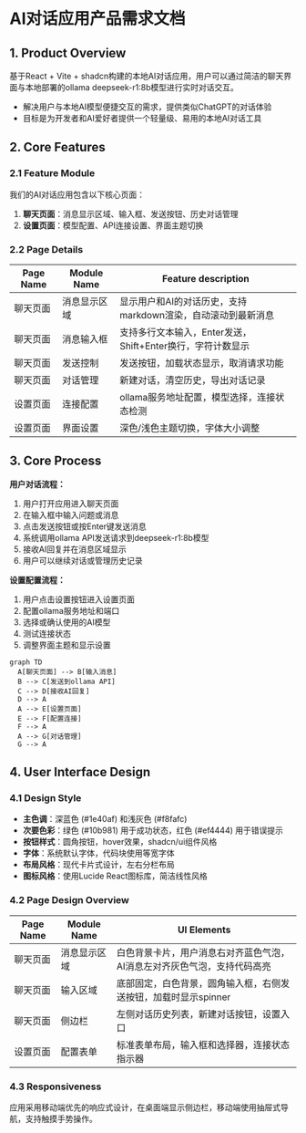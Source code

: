 # AI对话应用产品需求文档

## 1. Product Overview
基于React + Vite + shadcn构建的本地AI对话应用，用户可以通过简洁的聊天界面与本地部署的ollama deepseek-r1:8b模型进行实时对话交互。
- 解决用户与本地AI模型便捷交互的需求，提供类似ChatGPT的对话体验
- 目标是为开发者和AI爱好者提供一个轻量级、易用的本地AI对话工具

## 2. Core Features

### 2.1 Feature Module
我们的AI对话应用包含以下核心页面：
1. **聊天页面**：消息显示区域、输入框、发送按钮、历史对话管理
2. **设置页面**：模型配置、API连接设置、界面主题切换

### 2.2 Page Details

| Page Name | Module Name | Feature description |
|-----------|-------------|---------------------|
| 聊天页面 | 消息显示区域 | 显示用户和AI的对话历史，支持markdown渲染，自动滚动到最新消息 |
| 聊天页面 | 消息输入框 | 支持多行文本输入，Enter发送，Shift+Enter换行，字符计数显示 |
| 聊天页面 | 发送控制 | 发送按钮，加载状态显示，取消请求功能 |
| 聊天页面 | 对话管理 | 新建对话，清空历史，导出对话记录 |
| 设置页面 | 连接配置 | ollama服务地址配置，模型选择，连接状态检测 |
| 设置页面 | 界面设置 | 深色/浅色主题切换，字体大小调整 |

## 3. Core Process

**用户对话流程：**
1. 用户打开应用进入聊天页面
2. 在输入框中输入问题或消息
3. 点击发送按钮或按Enter键发送消息
4. 系统调用ollama API发送请求到deepseek-r1:8b模型
5. 接收AI回复并在消息区域显示
6. 用户可以继续对话或管理历史记录

**设置配置流程：**
1. 用户点击设置按钮进入设置页面
2. 配置ollama服务地址和端口
3. 选择或确认使用的AI模型
4. 测试连接状态
5. 调整界面主题和显示设置

```mermaid
graph TD
  A[聊天页面] --> B[输入消息]
  B --> C[发送到ollama API]
  C --> D[接收AI回复]
  D --> A
  A --> E[设置页面]
  E --> F[配置连接]
  F --> A
  A --> G[对话管理]
  G --> A
```

## 4. User Interface Design

### 4.1 Design Style
- **主色调**：深蓝色 (#1e40af) 和浅灰色 (#f8fafc)
- **次要色彩**：绿色 (#10b981) 用于成功状态，红色 (#ef4444) 用于错误提示
- **按钮样式**：圆角按钮，hover效果，shadcn/ui组件风格
- **字体**：系统默认字体，代码块使用等宽字体
- **布局风格**：现代卡片式设计，左右分栏布局
- **图标风格**：使用Lucide React图标库，简洁线性风格

### 4.2 Page Design Overview

| Page Name | Module Name | UI Elements |
|-----------|-------------|-------------|
| 聊天页面 | 消息显示区域 | 白色背景卡片，用户消息右对齐蓝色气泡，AI消息左对齐灰色气泡，支持代码高亮 |
| 聊天页面 | 输入区域 | 底部固定，白色背景，圆角输入框，右侧发送按钮，加载时显示spinner |
| 聊天页面 | 侧边栏 | 左侧对话历史列表，新建对话按钮，设置入口 |
| 设置页面 | 配置表单 | 标准表单布局，输入框和选择器，连接状态指示器 |

### 4.3 Responsiveness
应用采用移动端优先的响应式设计，在桌面端显示侧边栏，移动端使用抽屉式导航，支持触摸手势操作。